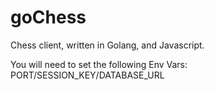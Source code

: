 # goChess
Chess client, written in Golang, and Javascript.

You will need to set the following Env Vars:
PORT/SESSION_KEY/DATABASE_URL
